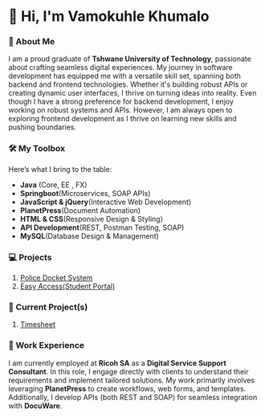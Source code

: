 <h1>👋 Hi, I'm Vamokuhle Khumalo</h1>
<h3>🚀 About Me</h3>
<p>I am a proud graduate of <b>Tshwane University of Technology</b>, passionate about crafting seamless digital experiences. My journey in software development has equipped me with a versatile skill set, spanning both backend and frontend technologies. Whether it's building robust APIs or creating dynamic user interfaces, I thrive on turning ideas into reality. Even though I have  a strong preference for backend development, I enjoy working on robust systems and APIs. However, I am always open to exploring frontend development as I thrive on learning new skills and pushing boundaries.</p>
<h3>🛠️ My Toolbox</h3>
<p>Here’s what I bring to the table:</p>
<ul>
    <li><b>Java</b> (Core, EE , FX)</li>
    <li><b>Springboot</b>(Microservices, SOAP APIs)</li>
    <li><b>JavaScript & jQuery</b>(Interactive Web Development)</li>
    <li><b>PlanetPress</b>(Document Automation)</li>
    <li><b>HTML & CSS</b>(Responsive Design & Styling)</li>
    <li><b>API Development</b>(REST, Postman Testing, SOAP)</li>
    <li><b>MySQL</b>(Database Design & Management)</li>
</ul>
<h3>💻 Projects</h3>
<ol>
    <li><a href='https://github.com/VamoK/Police-Docket-System'>Police Docket System</a></li>
    <li><a href='https://github.com/VamoK/EasyAccessEJB'>Easy Access(Student Portal)</a></li>
</ol>
<h3>🚀 Current Project(s)</h3>
<ol>
    <li><a href='https://github.com/VamoK/Timesheet-API.git'>Timesheet</a></li>
</ol>
<h3>💼 Work Experience</h3>
<p>
    I am currently employed at <strong>Ricoh SA</strong> as a <strong>Digital Service Support Consultant</strong>. 
    In this role, I engage directly with clients to understand their requirements and implement tailored solutions. 
    My work primarily involves leveraging <strong>PlanetPress</strong> to create workflows, web forms, and templates. 
    Additionally, I develop APIs (both REST and SOAP) for seamless integration with <strong>DocuWare</strong>.
</p>


